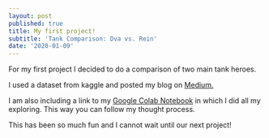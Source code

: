 ```yaml
---
layout: post
published: true
title: My first project!
subtitle: 'Tank Comparison: Dva vs. Rein'
date: '2020-01-09'
---
```

For my first project I decided to do a comparison of two main tank heroes. 

I used a dataset from kaggle and posted my blog on [Medium.](https://medium.com/@jessicakimbril/tank-comparison-dva-vs-rein-4714aa45c605)

I am also including a link to my [Google Colab Notebook](https://colab.research.google.com/drive/1-0NTDfEO1FA0aURxgqRyN5N0oLkry59N) in which I did all my exploring. This way you can follow my thought process.

This has been so much fun and I cannot wait until our next project!
